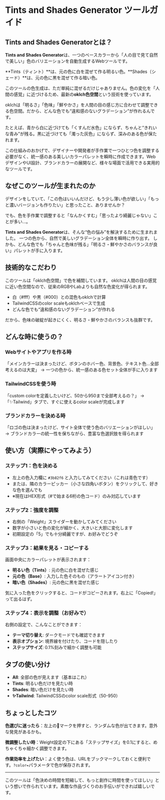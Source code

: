 # Tints and Shades Generator ツールガイド

## Tints and Shades Generatorとは？

**Tints and Shades Generator**は、一つのベースカラーから「人の目で見て自然で美しい」色のバリエーションを自動生成するWebツールです。

**Tints（ティント）**は、元の色に白を混ぜて作る明るい色。**Shades（シェード）**は、元の色に黒を混ぜて作る暗い色。

このツールの色生成は、ただ単純に混ぜるだけじゃありません。色の変化を「人間の感覚」に近づけるため、最新の**oklch色空間**という技術を使っています。

oklchは「明るさ」「色味」「鮮やかさ」を人間の目の感じ方に合わせて調整できる色空間。だから、どんな色でも“違和感のないグラデーション”が作れるんです。

たとえば、青から白に近づけても「くすんだ水色」にならず、ちゃんと“きれいな青み”が残る。黒に近づけても「濁った灰色」にならず、深みのある色が保たれます。

この仕組みのおかげで、デザイナーや開発者が手作業で一つひとつ色を調整する必要がなく、統一感のある美しいカラーパレットを瞬時に作成できます。WebデザインやUI設計、ブランドカラーの展開など、様々な場面で活用できる実用的なツールです。

## なぜこのツールが生まれたのか

デザインをしていて、「この色はいいんだけど、もう少し薄い色が欲しい」「もっと濃いバージョンも作りたい」と思ったこと、ありませんか？

でも、色を手作業で調整すると「なんかくすむ」「思ったより綺麗じゃない」ことが多い…。

**Tints and Shades Generator**は、そんな“色の悩み”を解決するために生まれました。
一つの色から、自然で美しいグラデーション全体を瞬時に作り出す。
しかも、どんな色でも「ちゃんと色味が残る」「明るさ・鮮やかさのバランスが良い」パレットが手に入ります。

## 技術的なこだわり

このツールは「oklch色空間」で色を補間しています。
oklchは人間の目の感覚に近い色空間なので、従来のRGBやLabよりも自然な色変化が得られます。

- 白（#fff）や黒（#000）との混色もoklchで計算
- TailwindCSSのcolor scaleもoklchベースで生成
- どんな色でも“違和感のないグラデーション”が作れる

だから、色味の破綻が起きにくく、明るさ・鮮やかさのバランスも抜群です。

## どんな時に使うの？

### Webサイトやアプリを作る時

「メインカラーは決まったけど、ボタンのホバー色、背景色、テキスト色...全部考えるのは大変」
→ 一つの色から、統一感のある色セット全体が手に入ります

### TailwindCSSを使う時

「custom colorを定義したいけど、50から950まで全部考えるの？」
→ 「✨Tailwind」タブで、すぐに使えるcolor scaleが完成します

### ブランドカラーを決める時

「ロゴの色は決まったけど、サイト全体で使う色のバリエーションがほしい」
→ ブランドカラーの統一性を保ちながら、豊富な色選択肢を得られます

## 使い方（実際にやってみよう）

### ステップ1：色を決める

- 左上の色入力欄に `#3b82f6` と入力してみてください（これは青色です）
- または、隣のカラーピッカー（小さな四角いボタン）をクリックして、好きな色を選んでも
- ※現在はHEX形式（#で始まる6桁の色コード）のみ対応しています

### ステップ2：強度を調整

- 右側の「Weight」スライダーを動かしてみてください
- 数字が小さいと色の変化が細かく、大きいと大胆に変化します
- 初期設定の「5」でも十分綺麗ですが、お好みでどうぞ

### ステップ3：結果を見る・コピーする

画面中央にカラーパレットが表示されます：

- **明るい色（Tints）**: 元の色に白を混ぜた感じ
- **元の色（Base）**: 入力した色そのもの（アラートアイコン付き）
- **暗い色（Shades）**: 元の色に黒を混ぜた感じ

気に入った色をクリックすると、コードがコピーされます。右上に「Copied!」って出るはず。

### ステップ4：表示を調整（お好みで）

右側の設定で、こんなことができます：

- **テーマ切り替え**: ダークモードでも確認できます
- **表示オプション**: 境界線を付けたり、コードを隠したり
- **ステップサイズ**: 0.1%刻みで細かく調整も可能

## タブの使い分け

- **All**: 全部の色が見えます（基本はこれ）
- **Tints**: 明るい色だけを見たい時
- **Shades**: 暗い色だけを見たい時
- **✨Tailwind**: TailwindCSSのcolor scale形式（50-950）

## ちょっとしたコツ

**色選びに迷ったら**：左上の🔄マークを押すと、ランダムな色が出てきます。意外な発見があるかも。

**微調整したい時**：Weight設定の下にある「ステップサイズ」を0.1にすると、めちゃくちゃ細かく調整できます。

**作業効率を上げたい**：よく使う色は、URLをブックマークしておくと便利です。`?color=`パラメータで色が保存されます。

---

このツールは「色決めの時間を短縮して、もっと創作に時間を使ってほしい」という想いで作られています。素敵な作品づくりのお手伝いができれば嬉しいです。
